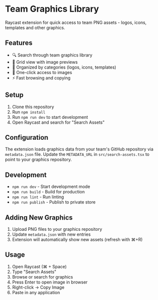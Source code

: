 # Team Graphics Library

Raycast extension for quick access to team PNG assets - logos, icons, templates and other graphics.

## Features

- 🔍 Search through team graphics library
- 🎨 Grid view with image previews
- 📂 Organized by categories (logos, icons, templates)
- 🔗 One-click access to images
- ⚡ Fast browsing and copying

## Setup

1. Clone this repository
2. Run `npm install`
3. Run `npm run dev` to start development
4. Open Raycast and search for "Search Assets"

## Configuration

The extension loads graphics data from your team's GitHub repository via `metadata.json` file. Update the `METADATA_URL` in `src/search-assets.tsx` to point to your graphics repository.

## Development

- `npm run dev` - Start development mode
- `npm run build` - Build for production
- `npm run lint` - Run linting
- `npm run publish` - Publish to private store

## Adding New Graphics

1. Upload PNG files to your graphics repository
2. Update `metadata.json` with new entries
3. Extension will automatically show new assets (refresh with ⌘+R)

## Usage

1. Open Raycast (⌘ + Space)
2. Type "Search Assets"
3. Browse or search for graphics
4. Press Enter to open image in browser
5. Right-click → Copy Image
6. Paste in any application
